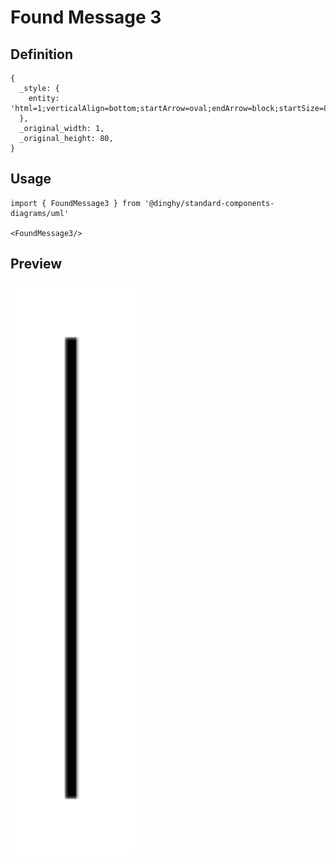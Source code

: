 # Found Message 3

## Definition

```
{
  _style: { 
    entity: 'html=1;verticalAlign=bottom;startArrow=oval;endArrow=block;startSize=8;curved=0;rounded=0;entryX=0;entryY=0;entryDx=0;entryDy=5;',
  },
  _original_width: 1,
  _original_height: 80,
}
```

## Usage

```
import { FoundMessage3 } from '@dinghy/standard-components-diagrams/uml'

<FoundMessage3/>
```

## Preview

<img src="./found-message-3.png" width="200"/>
